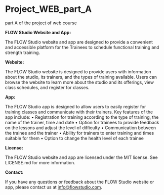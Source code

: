 # Project_WEB_part_A
part A of the project of web course

**FLOW Studio Website and App:**

The FLOW Studio website and app are designed to provide a convenient and accessible platform for the 
Trainees to schedule functional training and strength training.

**Website:**

The FLOW Studio website is designed to provide users with information about the studio, its trainers, and the types of training available. Users can browse the website to learn more about the studio and its offerings, view class schedules, and register for classes.

**App:**

The FLOW Studio app is designed to allow users to easily register for training classes and communicate with their trainers. Key features of the app include:
•	Registration for training according to the type of training, the name of the trainer, time and date
•	Option for trainees to provide feedback on the lessons and adjust the level of difficulty
•	Communication between the trainee and the trainer
•	Ability for trainers to enter training and times suitable for them
•	Option to change the health level of each trainee

**License:**

The FLOW Studio website and app are licensed under the MIT license. See LICENSE.md for more information.

**Contact:**

If you have any questions or feedback about the FLOW Studio website or app, please contact us at info@flowstudio.com.



